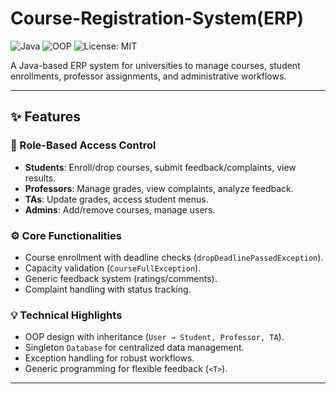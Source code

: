 # Course-Registration-System(ERP)

![Java](https://img.shields.io/badge/Java-17-blue)
![OOP](https://img.shields.io/badge/OOP-Design-informational)
![License: MIT](https://img.shields.io/badge/License-MIT-green)

A Java-based ERP system for universities to manage courses, student enrollments, professor assignments, and administrative workflows.

---

## ✨ Features

### 🔐 Role-Based Access Control

- **Students**: Enroll/drop courses, submit feedback/complaints, view results.
- **Professors**: Manage grades, view complaints, analyze feedback.
- **TAs**: Update grades, access student menus.
- **Admins**: Add/remove courses, manage users.

### ⚙️ Core Functionalities

- Course enrollment with deadline checks (`dropDeadlinePassedException`).
- Capacity validation (`CourseFullException`).
- Generic feedback system (ratings/comments).
- Complaint handling with status tracking.

### 💡 Technical Highlights

- OOP design with inheritance (`User → Student, Professor, TA`).
- Singleton `Database` for centralized data management.
- Exception handling for robust workflows.
- Generic programming for flexible feedback (`<T>`).

---

